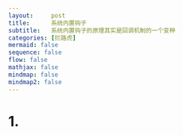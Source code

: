```yaml
---
layout:     post
title:      系统内置钩子
subtitle:   系统内置钩子的原理其实是回调机制的一个变种
categories: [拦路虎]
mermaid: false
sequence: false
flow: false
mathjax: false
mindmap: false
mindmap2: false
---
```


# 1. 